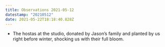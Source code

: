 ```yaml
---
title: Observations 2021-05-12
datestamp: "20210512"
date: 2021-05-22T18:18:40.828Z
---
```

- The hostas at the studio, donated by Jason’s family and planted by us right before winter, shocking us with their full bloom.